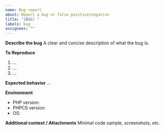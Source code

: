 ```yaml
---
name: Bug report
about: Report a bug or false positive/negative
title: "[BUG] "
labels: bug
assignees: ""
---
```


**Describe the bug**
A clear and concise description of what the bug is.

**To Reproduce**
1. ...
2. ...
3. ...

**Expected behavior**
...

**Environment**
- PHP version:
- PHPCS version:
- OS:

**Additional context / Attachments**
Minimal code sample, screenshots, etc.
